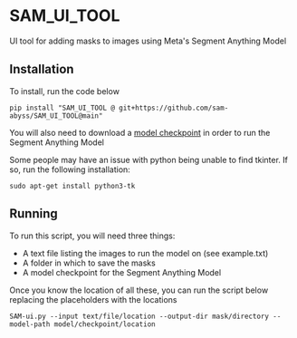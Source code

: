 # SAM_UI_TOOL
UI tool for adding masks to images using Meta's Segment Anything Model

## Installation
To install, run the code below

`pip install "SAM_UI_TOOL @ git+https://github.com/sam-abyss/SAM_UI_TOOL@main"`

You will also need to download a [model checkpoint](https://github.com/facebookresearch/segment-anything#model-checkpoints) in order to run the Segment Anything Model

Some people may have an issue with python being unable to find tkinter. If so, run the following installation:

`sudo apt-get install python3-tk`

## Running
To run this script, you will need three things:

- A text file listing the images to run the model on (see example.txt)
- A folder in which to save the masks
- A model checkpoint for the Segment Anything Model

Once you know the location of all these, you can run the script below replacing the placeholders with the locations

`SAM-ui.py --input text/file/location --output-dir mask/directory --model-path model/checkpoint/location`
